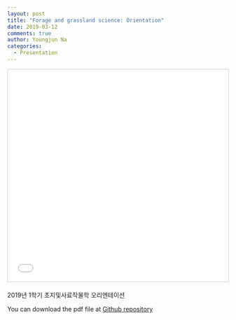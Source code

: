 ```yaml
---
layout: post
title: "Forage and grassland science: Orientation"
date: 2019-03-12
comments: true
author: Youngjun Na
categories:
  - Presentation
---
```


<iframe src="//www.slideshare.net/slideshow/embed_code/key/7k2JtYKC5I2Vrn" width="595" height="485" frameborder="0" marginwidth="0" marginheight="0" scrolling="no" style="border:1px solid #CCC; border-width:1px; margin-bottom:5px; max-width: 100%;" allowfullscreen> </iframe>

2019년 1학기 초지및사료작물학 오리엔테이션  

You can download the pdf file at [Github repository](https://github.com/YoungjunNa/2019-grass-forage-science/blob/master/Orientation.pdf)  
